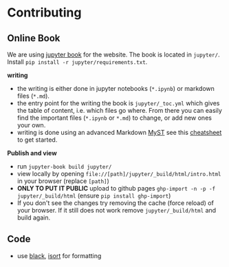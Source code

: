 # Contributing

## Online Book
We are using [jupyter book](https://jupyterbook.org/intro.html) for the website. The book is located in `jupyter/`.  Install `pip install -r jupyter/requirements.txt`.

**writing**
- the writing is either done in jupyter notebooks (`*.ipynb`) or markdown files (`*.md`).
- the entry point for the writing the book is `jupyter/_toc.yml` which gives the table of content, i.e. which files go where. From there you can easily find the important files (`*.ipynb` or `*.md`) to change, or add new ones your own.
- writing is done using an advanced Markdown [MyST](https://jupyterbook.org/content/myst.html) see this [cheatsheet](https://jupyterbook.org/reference/cheatsheet.html?highlight=table) to get started.

**Publish and view**
- run `jupyter-book build jupyter/`
- view locally by opening `file://[path]/jupyter/_build/html/intro.html` in your browser (replace `[path]`)
- **ONLY TO PUT IT PUBLIC** upload to github pages `ghp-import -n -p -f jupyter/_build/html` (ensure `pip install ghp-import`)
- If you don't see the changes try removing the cache (force reload) of your browser. If it still does not work remove `jupyter/_build/html` and build again.

## Code
- use [black](https://pypi.org/project/black/), [isort](https://github.com/timothycrosley/isort) for formatting
